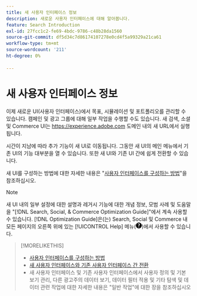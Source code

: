 ```yaml
---
title: 새 사용자 인터페이스 정보
description: 새로운 사용자 인터페이스에 대해 알아봅니다.
feature: Search Introduction
exl-id: 27fcc1c2-fe69-4bdc-9786-c48b28da1560
source-git-commit: df5d34c7d86174107278e0cd4f5a99329a21ca61
workflow-type: tm+mt
source-wordcount: '211'
ht-degree: 0%

---
```


# 새 사용자 인터페이스 정보

이제 새로운 UI(사용자 인터페이스)에서 목표, 시뮬레이션 및 포트폴리오를 관리할 수 있습니다. 캠페인 및 광고 그룹에 대해 일부 작업을 수행할 수도 있습니다. 새 검색, 소셜 및 Commerce UI는 https://experience.adobe.com 도메인 내의 새 URL에서 실행됩니다.

시간이 지남에 따라 추가 기능이 새 UI로 이동됩니다. 그동안 새 UI의 메인 메뉴에서 기존 UI의 기능 대부분을 열 수 있습니다. 또한 새 UI와 기존 UI 간에 쉽게 전환할 수 있습니다.

새 UI를 구성하는 방법에 대한 자세한 내용은 &quot;[사용자 인터페이스를 구성하는 방법](/help/search-social-commerce/getting-started/user-interface.md)&quot;을 참조하십시오.

>[!NOTE]
>
>새 UI 내의 일부 설정에 대한 설명과 레거시 기능에 대한 개념 정보, 모범 사례 및 도움말을 &quot;[!DNL Search, Social, & Commerce Optimization Guide]&quot;에서 계속 사용할 수 있습니다. [!DNL Optimization Guide]은(는) Search, Social 및 Commerce 내 모든 페이지의 오른쪽 위에 있는 [!UICONTROL Help] 메뉴(![도움말 메뉴](/help/search-social-commerce/assets/help-main-menu.png "도움말 메뉴"))에서 사용할 수 있습니다.

>[!MORELIKETHIS]
>
>* [사용자 인터페이스를 구성하는 방법](/help/search-social-commerce/getting-started/user-interface.md)
>* [새 사용자 인터페이스와 기존 사용자 인터페이스 간 전환](/help/search-social-commerce/getting-started/ui-switch.md)
>* 새 사용자 인터페이스 및 기존 사용자 인터페이스에서 사용자 정의 및 기본 보기 관리, 다른 광고주의 데이터 보기, 데이터 필터 적용 및 기타 탐색 및 데이터 관련 작업에 대한 자세한 내용은 &quot;일반 작업&quot;에 대한 장을 참조하십시오
